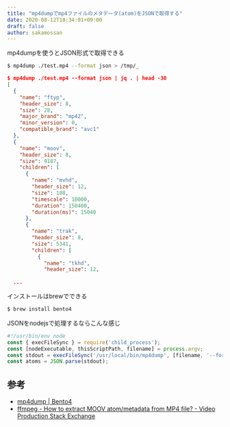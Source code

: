 ```yaml
---
title: "mp4dumpでmp4ファイルのメタデータ(atom)をJSONで取得する"
date: 2020-08-12T18:34:01+09:00
draft: false
author: sakamossan
---
```


mp4dumpを使うとJSON形式で取得できる

```bash
$ mp4dump ./test.mp4 --format json > /tmp/_
```

```json
$ mp4dump ./test.mp4 --format json | jq . | head -30
[
  {
    "name": "ftyp",
    "header_size": 8,
    "size": 28,
    "major_brand": "mp42",
    "minor_version": 0,
    "compatible_brand": "avc1"
  },
  {
    "name": "moov",
    "header_size": 8,
    "size": 9187,
    "children": [
      {
        "name": "mvhd",
        "header_size": 12,
        "size": 108,
        "timescale": 10000,
        "duration": 150400,
        "duration(ms)": 15040
      },
      {
        "name": "trak",
        "header_size": 8,
        "size": 5341,
        "children": [
          {
            "name": "tkhd",
            "header_size": 12,
            
  ...
```


インストールはbrewでできる

```bash
$ brew install bento4
```

JSONをnodejsで処理するならこんな感じ

```js
#!/usr/bin/env node
const { execFileSync } = require('child_process');
const [nodeExecutable, thisScriptPath, filename] = process.argv;
const stdout = execFileSync('/usr/local/bin/mp4dump', [filename, '--format', 'json']);
const atoms = JSON.parse(stdout);
```

## 参考

- [mp4dump | Bento4](https://www.bento4.com/documentation/mp4dump/)
- [ffmpeg - How to extract MOOV atom/metadata from MP4 file? - Video Production Stack Exchange](https://video.stackexchange.com/questions/15080/how-to-extract-moov-atom-metadata-from-mp4-file)
